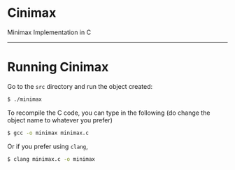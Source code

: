 # Cinimax
Minimax Implementation in C

---

# Running Cinimax

Go to the `src` directory and run the object created:

```bash
$ ./minimax
```

To recompile the C code, you can type in the following (do change the object name to whatever you prefer)

```bash
$ gcc -o minimax minimax.c
```

Or if you prefer using `clang`,

```bash
$ clang minimax.c -o minimax
```
